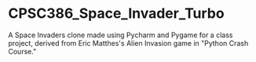 # CPSC386_Space_Invader_Turbo
A Space Invaders clone made using Pycharm and Pygame for a class project, derived from Eric Matthes's Alien Invasion game in "Python Crash Course." 
